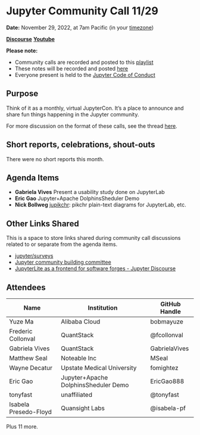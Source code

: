 # Jupyter Community Call 11/29

**Date:** November 29, 2022, at 7am Pacific (in your [timezone](https://arewemeetingyet.com/Los%20Angeles/2022-11-29/7:00/Jupyter%20Community%20Call))

[**Discourse**](https://discourse.jupyter.org/t/jupyter-community-calls/668)
[**Youtube**](https://youtu.be/GsOjIvV7ymY)

**Please note:**
- Community calls are recorded and posted to this [playlist](https://www.youtube.com/playlist?list=PLUrHeD2K9Cmkoamm4NjLmvXC4Y6E1o8SP)
- These notes will be recorded and posted [here](https://jupyter.readthedocs.io/en/latest/community/community-call-notes/index.html)
- Everyone present is held to the [Jupyter Code of Conduct](https://jupyter.org/conduct)

## Purpose

Think of it as a monthly, virtual JupyterCon. It’s a place to announce and share fun things happening in the Jupyter community.

For more discussion on the format of these calls, see the thread [here](https://discourse.jupyter.org/t/reviving-the-all-jupyter-team-meetings/423).

## Short reports, celebrations, shout-outs

There were no short reports this month.

## Agenda Items

* **Gabriela Vives** Present a usability study done on JupyterLab
* **Eric Gao** Jupyter+Apache DolphinsSheduler Demo
* **Nick Bollweg** [jupikchr](https://github.com/deathbeds/jupikchr): pikchr plain-text diagrams for JupyterLab, etc.

## Other Links Shared

This is a space to store links shared during community call discussions related to or separate from the agenda items.

- [jupyter/surveys](https://github.com/jupyter/surveys)
- [Jupyter community building committee](https://jupyter.org/governance/communitybuildingcommittee.html)
- [JupyterLite as a frontend for software forges - Jupyter Discourse](https://github.com/jupyterlite/jupyterlite/discussions/874)

## Attendees

|   Name   |           Institution     | GitHub Handle|
|----------|---------------------------|--------------|
|  Yuze Ma | Alibaba Cloud           | bobmayuze |
| Frederic Collonval| QuantStack | @fcollonval 
| Gabriela Vives         | QuantStack           |GabrielaVives 
|Matthew Seal|Noteable Inc|MSeal|
| Wayne Decatur|Upstate Medical University|fomightez |
|       Eric Gao      |   Jupyter+Apache DolphinsSheduler Demo         | EricGao888   |
|tonyfast          | unaffiliated            |  @tonyfast |
| Isabela Presedo-Floyd | Quansight Labs | @isabela-pf |

Plus 11 more.